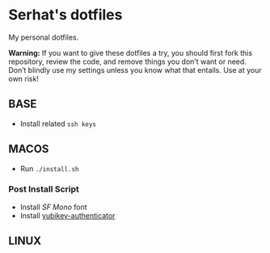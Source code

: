 # Serhat's dotfiles

My personal dotfiles.

**Warning:** If you want to give these dotfiles a try, you should first fork
this repository, review the code, and remove things you don’t want or need.
Don’t blindly use my settings unless you know what that entails. Use at your own
risk!

## BASE

- Install related `ssh keys`

## MACOS

- Run `./install.sh`

### Post Install Script

- Install *SF Mono* font
- Install [yubikey-authenticator](https://www.yubico.com/products/yubico-authenticator/#h-download-yubico-authenticator)

## LINUX


